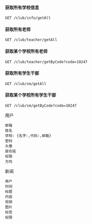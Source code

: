 #### 获取所有学校信息

```
GET /club/info/getAll
```



#### 获取所有老师

```
GET /club/teacher/getAll
```

#### 获取某个学校所有老师

```
GET /club/teacher/getByCode?code=10247
```



#### 获取所有学生干部

```
GET /club/sm/getAll
```

#### 获取某个学校所有学生干部

```
GET /club/sm/getByCode?code=10247
```



































用户

```
邮箱
姓名
学校: {名字:,代码:,邮箱}
密码
头像
座右铭
权限
方向
```





新闻

```
用户
时间
标题
内容
视频
图片
标签
权限
```









